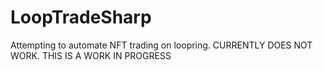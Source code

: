 # LoopTradeSharp
Attempting to automate NFT trading on loopring. CURRENTLY DOES NOT WORK. THIS IS A WORK IN PROGRESS
